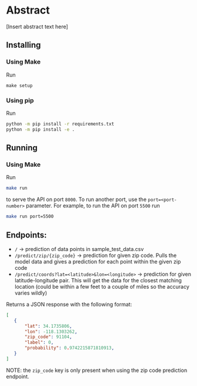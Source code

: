 # Abstract

[Insert abstract text here]

## Installing

### Using Make

Run

```
make setup
```

### Using pip

Run

```bash
python -m pip install -r requirements.txt
python -m pip install -e .
```

## Running

### Using Make

Run

```bash
make run
```

to serve the API on port `8000`. To run another port, use the `port=<port-number>` parameter. For example,
to run the API on port `5500` run

```bash
make run port=5500
```

## Endpoints:


- `/` -> prediction of data points in sample_test_data.csv
- `/predict/zip/{zip_code}` -> prediction for given zip code. Pulls the model data and gives a prediction for each point within the given zip code
- `/predict/coords?lat=<latitude>&lon=<longitude>` -> prediction for given latitude-longitude pair. This will get the data for the closest matching location (could be within a few feet to a couple of miles so the accuracy varies wildly)


Returns a JSON response with the following format:

```json
[
   {
       "lat": 34.1735806,
       "lon": -118.1303262,
       "zip_code": 91104,
       "label": 0,
       "probability": 0.9742215871810913,
   }
]
```

NOTE: the `zip_code` key is only present when using the zip code prediction endpoint.
